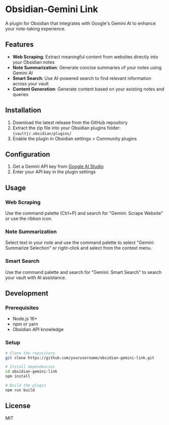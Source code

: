 # Obsidian-Gemini Link

A plugin for Obsidian that integrates with Google's Gemini AI to enhance your note-taking experience.

## Features

- **Web Scraping**: Extract meaningful content from websites directly into your Obsidian notes
- **Note Summarization**: Generate concise summaries of your notes using Gemini AI
- **Smart Search**: Use AI-powered search to find relevant information across your vault
- **Content Generation**: Generate content based on your existing notes and queries

## Installation

1. Download the latest release from the GitHub repository
2. Extract the zip file into your Obsidian plugins folder: `{vault}/.obsidian/plugins/`
3. Enable the plugin in Obsidian settings > Community plugins

## Configuration

1. Get a Gemini API key from [Google AI Studio](https://aistudio.google.com/)
2. Enter your API key in the plugin settings

## Usage

### Web Scraping
Use the command palette (Ctrl+P) and search for "Gemini: Scrape Website" or use the ribbon icon.

### Note Summarization
Select text in your note and use the command palette to select "Gemini: Summarize Selection" or right-click and select from the context menu.

### Smart Search
Use the command palette and search for "Gemini: Smart Search" to search your vault with AI assistance.

## Development

### Prerequisites
- Node.js 16+
- npm or yarn
- Obsidian API knowledge

### Setup
```bash
# Clone the repository
git clone https://github.com/yourusername/obsidian-gemini-link.git

# Install dependencies
cd obsidian-gemini-link
npm install

# Build the plugin
npm run build
```

## License

MIT
